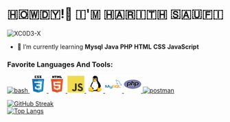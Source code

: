 <h1 align="center">🇭​​​​​🇴​​​​​🇼​​​​​🇩​​​​​🇾​​​​​!👋 🇮​​​​​'🇲​​​​​ 🇭​​​​​🇦​​​​​🇷​​​​​🇮​​​​​🇹​​​​​🇭​​​​​ 🇸​​​​​🇦​​​​​🇺​​​​​🇫​​​​​🇮​​​​​</h1>

<p align="left"> <img src="https://komarev.com/ghpvc/?username=XC0D3-X&label=Profile%20views&color=0e75b6&style=flat" alt="XC0D3-X" /> </p>

- 🌱 I’m currently learning 
   **Mysql**
   **Java**
   **PHP**
   **HTML**
   **CSS**
   **JavaScript**

<h3 align="left">Favorite Languages And Tools:</h3>
<p align="left"> <a href="https://www.gnu.org/software/bash/" target="_blank" rel="noreferrer"> <img src="https://www.vectorlogo.zone/logos/gnu_bash/gnu_bash-icon.svg" alt="bash" width="40" height="40"/> </a> <a href="https://www.w3schools.com/css/" target="_blank" rel="noreferrer"> <img src="https://raw.githubusercontent.com/devicons/devicon/master/icons/css3/css3-original-wordmark.svg" alt="css3" width="40" height="40"/> </a> <a href="https://www.w3.org/html/" target="_blank" rel="noreferrer"> <img src="https://raw.githubusercontent.com/devicons/devicon/master/icons/html5/html5-original-wordmark.svg" alt="html5" width="40" height="40"/> </a> <a href="https://developer.mozilla.org/en-US/docs/Web/JavaScript" target="_blank" rel="noreferrer"> <img src="https://raw.githubusercontent.com/devicons/devicon/master/icons/javascript/javascript-original.svg" alt="javascript" width="40" height="40"/> </a> <a href="https://www.linux.org/" target="_blank" rel="noreferrer"> <img src="https://raw.githubusercontent.com/devicons/devicon/master/icons/linux/linux-original.svg" alt="linux" width="40" height="40"/> </a> <a href="https://www.mysql.com/" target="_blank" rel="noreferrer"> <img src="https://raw.githubusercontent.com/devicons/devicon/master/icons/mysql/mysql-original-wordmark.svg" alt="mysql" width="40" height="40"/> </a> <a href="https://www.php.net" target="_blank" rel="noreferrer"> <img src="https://raw.githubusercontent.com/devicons/devicon/master/icons/php/php-original.svg" alt="php" width="40" height="40"/> </a> <a href="https://postman.com" target="_blank" rel="noreferrer"> <img src="https://www.vectorlogo.zone/logos/getpostman/getpostman-icon.svg" alt="postman" width="40" height="40"/> </a> </p>

[![GitHub Streak](https://github-readme-streak-stats.herokuapp.com/?user=XC0D3-X&theme=highcontrast)](https://git.io/streak-stats)
<br>
[![Top Langs](https://github-readme-stats.vercel.app/api/top-langs/?username=XC0D3-X&layout=compact&theme=highcontrast)](https://github.com/anuraghazra/github-readme-stats)


